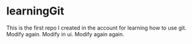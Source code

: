 # learningGit
This is the first repo I created in the account for learning how to use git.
Modify again.
Modify in ui.
Modify again again.
